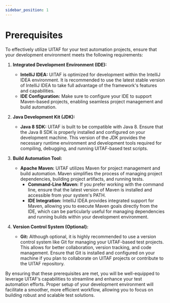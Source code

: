 ```yaml
---
sidebar_position: 1
---
```



# Prerequisites

To effectively utilize UITAF for your test automation projects, ensure that your development environment meets the following requirements:

1. **Integrated Development Environment (IDE):**

    - **IntelliJ IDEA:** UITAF is optimized for development within the IntelliJ IDEA environment. It is recommended to use the latest stable version of IntelliJ IDEA to take full advantage of the framework's features and capabilities.
    - **IDE Configuration:** Make sure to configure your IDE to support Maven-based projects, enabling seamless project management and build automation.

2. **Java Development Kit (JDK):**

    - **Java 8 SDK:** UITAF is built to be compatible with Java 8. Ensure that the Java 8 SDK is properly installed and configured on your development machine. This version of the JDK provides the necessary runtime environment and development tools required for compiling, debugging, and running UITAF-based test scripts.

3. **Build Automation Tool:**

    - **Apache Maven:** UITAF utilizes Maven for project management and build automation. Maven simplifies the process of managing project dependencies, building project artifacts, and running tests.
        - **Command-Line Maven:** If you prefer working with the command line, ensure that the latest version of Maven is installed and accessible from your system's PATH.
        - **IDE Integration:** IntelliJ IDEA provides integrated support for Maven, allowing you to execute Maven goals directly from the IDE, which can be particularly useful for managing dependencies and running builds within your development environment.

4. **Version Control System (Optional):**

    - **Git:** Although optional, it is highly recommended to use a version control system like Git for managing your UITAF-based test projects. This allows for better collaboration, version tracking, and code management. Ensure that Git is installed and configured on your machine if you plan to collaborate on UITAF projects or contribute to the UITAF repository.

By ensuring that these prerequisites are met, you will be well-equipped to leverage UITAF’s capabilities to streamline and enhance your test automation efforts. Proper setup of your development environment will facilitate a smoother, more efficient workflow, allowing you to focus on building robust and scalable test solutions.
